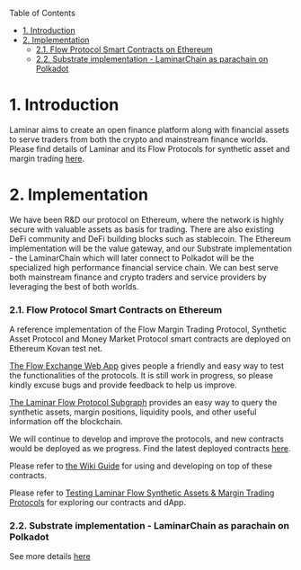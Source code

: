 Table of Contents
<!-- TOC -->

- [1. Introduction](#1-introduction)
- [2. Implementation](#2-implementation)
    - [2.1. Flow Protocol Smart Contracts on Ethereum](#21-flow-protocol-smart-contracts-on-ethereum)
    - [2.2. Substrate implementation - LaminarChain as parachain on Polkadot](#22-substrate-implementation---laminarchain-as-parachain-on-polkadot)

<!-- /TOC -->

# 1. Introduction
Laminar aims to create an open finance platform along with financial assets to serve traders from both the crypto and mainstream finance worlds. Please find details of Laminar and its Flow Protocols for synthetic asset and margin trading [here](https://github.com/laminar-protocol/laminar-chain).

# 2. Implementation 
We have been R&D our protocol on Ethereum, where the network is highly secure with valuable assets as basis for trading. There are also existing DeFi community and DeFi building blocks such as stablecoin. The Ethereum implementation will be the value gateway, and our Substrate implementation - the LaminarChain which will later connect to Polkadot will be the specialized high performance financial service chain. We can best serve both mainstream finance and crypto traders and service providers by leveraging the best of both worlds. 

### 2.1. Flow Protocol Smart Contracts on Ethereum
A reference implementation of the Flow Margin Trading Protocol, Synthetic Asset Protocol and Money Market Protocol smart contracts are deployed on Ethereum Kovan test net. 

[The Flow Exchange Web App](https://flow.laminar.one/) gives people a friendly and easy way to test the functionalities of the protocols. It is still work in progress, so please kindly excuse bugs and provide feedback to help us improve.

[The Laminar Flow Protocol Subgraph](https://thegraph.com/explorer/subgraph/laminar-protocol/flow-protocol-subgraph) provides an easy way to query the synthetic assets, margin positions, liquidity pools, and other useful information off the blockchain.

We will continue to develop and improve the protocols, and new contracts would be deployed as we progress. Find the latest deployed contracts [here](https://github.com/laminar-protocol/flow-protocol-ethereum/blob/master/artifacts/deployment.json).

Please refer to [the Wiki Guide](https://github.com/laminar-protocol/flow-protocol-ethereum/wiki) for using and developing on top of these contracts.

Please refer to [Testing Laminar Flow Synthetic Assets & Margin Trading Protocols](https://medium.com/laminar/testing-laminar-flow-synthetic-assets-margin-trading-protocols-130c5826cf4d?source=collection_home---6------1-----------------------) for exploring our contracts and dApp.

### 2.2. Substrate implementation - LaminarChain as parachain on Polkadot
See more details [here](https://github.com/laminar-protocol/laminar-chain)